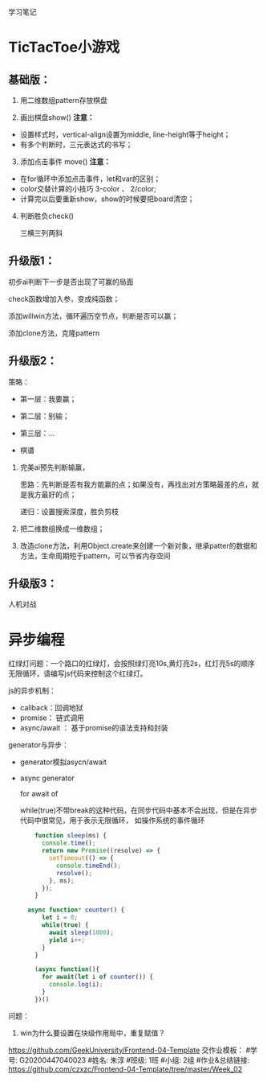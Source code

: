 学习笔记
# TicTacToe小游戏

## 基础版：

1. 用二维数组pattern存放棋盘

2. 画出棋盘show()
    **注意：** 

  - 设置样式时，vertical-align设置为middle, line-height等于height；
  - 有多个判断时，三元表达式的书写；

3. 添加点击事件 move()
    **注意：**

  - 在for循环中添加点击事件，let和var的区别；
  - color交替计算的小技巧 3-color 、 2/color;
  - 计算完以后要重新show，show的时候要把board清空；

4. 判断胜负check()

   三横三列两斜

## 升级版1：
初步ai判断下一步是否出现了可赢的局面

check函数增加入参，变成纯函数；

添加willwin方法，循环遍历空节点，判断是否可以赢；

添加clone方法，克隆pattern

## 升级版2：

策略：

- 第一层：我要赢；

- 第二层：别输；

- 第三层：...

- 棋谱



1. 完美ai预先判断输赢，

   思路：先判断是否有我方能赢的点；如果没有，再找出对方策略最差的点，就是我方最好的点；

   递归：设置搜索深度，胜负剪枝

2. 把二维数组换成一维数组；

3. 改造clone方法，利用Object.create来创建一个新对象，继承patter的数据和方法，生命周期短于pattern，可以节省内存空间

## 升级版3：
人机对战

# 异步编程

红绿灯问题：一个路口的红绿灯，会按照绿灯亮10s,黄灯亮2s，红灯亮5s的顺序无限循环，请编写js代码来控制这个红绿灯。

js的异步机制：

- callback：回调地狱
- promise： 链式调用
- async/await ： 基于promise的语法支持和封装



generator与异步：

- generator模拟asycn/await

- async generator 

  for await of

   while(true)不带break的这种代码，在同步代码中基本不会出现，但是在异步代码中很常见，用于表示无限循环， 如操作系统的事件循环

  ```js
      function sleep(ms) {
        console.time();
        return new Promise((resolve) => {
          setTimeout(() => {
            console.timeEnd();
            resolve();
          }, ms);
        });
      }    
  
  	async function* counter() {
        let i = 0;
        while(true) {
          await sleep(1000);
          yield i++;
        }
      }
  
      (async function(){
        for await(let i of counter()) {
          console.log(i);
        }
      })()
  ```

  

问题：

1. win为什么要设置在块级作用局中，重复赋值？


https://github.com/GeekUniversity/Frontend-04-Template
交作业模板：
#学号: G20200447040023
#姓名: 朱淳
#班级: 1班
#小组: 2组
#作业&总结链接: https://github.com/czxzc/Frontend-04-Template/tree/master/Week_02